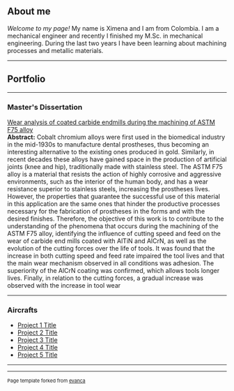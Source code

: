 ## About me

*Welcome to my page!*
My name is Ximena and I am from Colombia. 
I am a mechanical engineer and recently I finished my M.Sc. in mechanical engineering. 
During the last two years I have been learning about machining processes and metallic materials.

---

## Portfolio

---

### Master's Dissertation

[Wear analysis of coated carbide endmills during the machining of ASTM F75 alloy](/sample_page)
<br>
**Abstract:** Cobalt chromium alloys were first used in the biomedical industry in the mid-1930s to manufacture dental prostheses, thus becoming an interesting alternative to the existing ones produced in gold. Similarly, in recent decades these alloys have gained space in the production of artificial joints (knee and hip), traditionally made with stainless steel. The ASTM F75 alloy is a material that resists the action of highly corrosive and aggressive environments, such as the interior of the human body, and has a wear resistance superior to stainless steels, increasing the prostheses lives. However, the properties that guarantee the successful use of this material in this application are the same ones that hinder the productive processes necessary for the fabrication of prostheses in the forms and with the desired finishes. Therefore, the objective of this work is to contribute to the understanding of the phenomena that occurs during the machining of the ASTM F75 alloy, identifying the influence of cutting speed and feed on the wear of carbide end mills coated with AlTiN and AlCrN, as well as the evolution of the cutting forces over the life of tools. It was found that the increase in both cutting speed and feed rate impaired the tool lives and that the main wear mechanism observed in all conditions was adhesion. The superiority of the AlCrN coating was confirmed, which allows tools longer lives. Finally, in relation to the cutting forces, a gradual increase was observed with the increase in tool wear

---

### Aircrafts

- [Project 1 Title](http://example.com/)
- [Project 2 Title](http://example.com/)
- [Project 3 Title](http://example.com/)
- [Project 4 Title](http://example.com/)
- [Project 5 Title](http://example.com/)

---




---
<p style="font-size:11px">Page template forked from <a href="https://github.com/evanca/quick-portfolio">evanca</a></p>
<!-- Remove above link if you don't want to attibute -->
